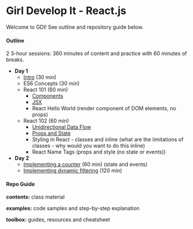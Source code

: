 # Girl Develop It - React.js

Welcome to GDI! See outline and repository guide below.

#### Outline

2 3-hour sessions: 360 minutes of content and practice with 60 minutes of breaks.

* **Day 1**
  * [Intro](contents/intro.md) (30 min)
  * ES6 Concepts (30 min)
  * React 101 (60 min)
    * [Components](contents/concepts/components.md)
    * [JSX](contents/concepts/jsx.md)
    * React Hello World (render component of DOM elements, no props)
  * React 102 (60 min)    
    * [Unidirectional Data Flow](contents/concepts/unidirectional-data-flow.md)
    * [Props and State](contents/concepts/props-and-state.md)
    * Styling in React - classes and inline (what are the limitations of classes - why would you want to do this inline)
    * React Name Tags (props and style (no state or events))
* **Day 2**
  * [Implementing a counter](examples/counter.md) (60 min) (state and events)
  * [Implementing dynamic filtering](examples/dynamic-filtering.md) (120 min)

#### Repo Guide

**contents:** class material

**examples:** code samples and step-by-step explanation

**toolbox:** guides, resources and cheatsheet
